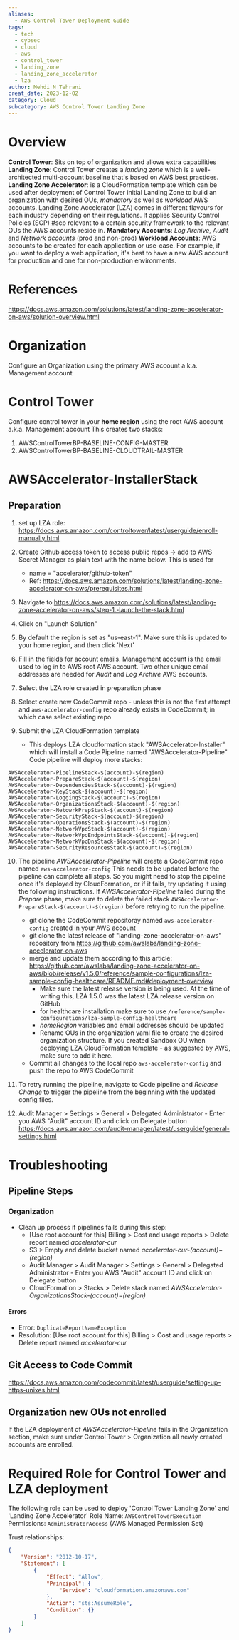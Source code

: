 ```yaml
---
aliases:
  - AWS Control Tower Deployment Guide
tags:
  - tech
  - cybsec
  - cloud
  - aws
  - control_tower
  - landing_zone
  - landing_zone_accelerator
  - lza
author: Mehdi N Tehrani
creat_date: 2023-12-02
category: Cloud
subcategory: AWS Control Tower Landing Zone
---
```

# Overview
**Control Tower**: Sits on top of organization and allows extra capabilities
**Landing Zone**: Control Tower creates a *landing zone* which is a well-architected multi-account baseline that's based on AWS best practices.
**Landing Zone Accelerator**: is a CloudFormation template which can be used after deployment of Control Tower initial Landing Zone to build an organization with desired OUs, *mandatory* as well as *workload* AWS accounts. Landing Zone Accelerator (LZA) comes in different flavours for each industry depending on their regulations. It applies Security Control Policies (SCP) #scp relevant to a certain security framework to the relevant OUs the AWS accounts reside in. 
**Mandatory Accounts**: *Log Archive*, *Audit* and *Network accounts* (prod and non-prod)
**Workload Accounts**: AWS accounts to be created for each application or use-case. For example, if you want to deploy a web application, it's best to have a new AWS account for production and one for non-production environments.

# References
https://docs.aws.amazon.com/solutions/latest/landing-zone-accelerator-on-aws/solution-overview.html

# Organization
Configure an Organization using the primary AWS account a.k.a. Management account

# Control Tower
Configure control tower in your **home region** using the root AWS account a.k.a. Management account
This creates two stacks:
1. AWSControlTowerBP-BASELINE-CONFIG-MASTER
2. AWSControlTowerBP-BASELINE-CLOUDTRAIL-MASTER

# AWSAccelerator-InstallerStack
## Preparation
1. set up LZA role: https://docs.aws.amazon.com/controltower/latest/userguide/enroll-manually.html
2. Create Github access token to access public repos -> add to AWS Secret Manager as plain text with the name below. This is used for 
	- name = "accelerator/github-token"
	- Ref: https://docs.aws.amazon.com/solutions/latest/landing-zone-accelerator-on-aws/prerequisites.html

3. Navigate to https://docs.aws.amazon.com/solutions/latest/landing-zone-accelerator-on-aws/step-1.-launch-the-stack.html
4. Click on "Launch Solution"
5. By default the region is set as "us-east-1". Make sure this is updated to your home region, and then click 'Next'
6. Fill in the fields for account emails. Management account is the email used to log in to AWS root AWS account. Two other unique email addresses are needed for *Audit* and *Log Archive* AWS accounts.
7. Select the LZA role created in preparation phase
8. Select create new CodeCommit repo - unless this is not the first attempt and `aws-accelerator-config` repo already exists in CodeCommit; in which case select existing repo
9. Submit the LZA CloudFormation template
	- This deploys LZA cloudformation stack "AWSAccelerator-Installer" which will install a Code Pipeline named "AWSAccelerator-Pipeline"
	Code pipeline will deploy more stacks:
```
AWSAccelerator-PipelineStack-$(account)-$(region)
AWSAccelerator-PrepareStack-$(account)-$(region)
AWSAccelerator-DependenciesStack-$(account)-$(region)
AWSAccelerator-KeyStack-$(account)-$(region)
AWSAccelerator-LoggingStack-$(account)-$(region)
AWSAccelerator-OrganizationsStack-$(account)-$(region)
AWSAccelerator-NetowrkPrepStack-$(account)-$(region)
AWSAccelerator-SecurityStack-$(account)-$(region)
AWSAccelerator-OperationsStack-$(account)-$(region)
AWSAccelerator-NetworkVpcStack-$(account)-$(region)
AWSAccelerator-NetworkVpcEndpointsStack-$(account)-$(region)
AWSAccelerator-NetworkVpcDnsStack-$(account)-$(region)
AWSAccelerator-SecurityResourcesStack-$(account)-$(region)
```

10. The pipeline *AWSAccelerator-Pipeline* will create a CodeCommit repo named `aws-accelerator-config`
This needs to be updated before the pipeline can complete all steps. So you might need to stop the pipeline once it's deployed by CloudFormation, or if it fails, try updating it using the following instructions.
If *AWSAccelerator-Pipeline* failed during the *Prepare* phase, make sure to delete the failed stack `AWSAccelerator-PrepareStack-$(account)-$(region)` before retrying to run the pipeline.
	- git clone the CodeCommit repositoray named `aws-accelerator-config` created in your AWS account
	- git clone the latest release of "landing-zone-accelerator-on-aws" repository from https://github.com/awslabs/landing-zone-accelerator-on-aws
	- merge and update them according to this article: https://github.com/awslabs/landing-zone-accelerator-on-aws/blob/release/v1.5.0/reference/sample-configurations/lza-sample-config-healthcare/README.md#deployment-overview 
		- Make sure the latest release version is being used. At the time of writing this, LZA 1.5.0 was the latest LZA release version on GitHub
		- for healthcare installation make sure to use `/reference/sample-configurations/lza-sample-config-healthcare`
		- *homeRegion* variables and email addresses should be updated
		- Rename OUs in the organization yaml file to create the desired organization structure. If you created Sandbox OU when deploying LZA CloudFormation template - as suggested by AWS, make sure to add it here.
	- Commit all changes to the local repo `aws-accelerator-config` and push the repo to AWS CodeCommit
11. To retry running the pipeline, navigate to Code pipeline and *Release Change* to trigger the pipeline from the beginning with the updated config files.


12. Audit Manager > Settings > General > Delegated Administrator - Enter you AWS "Audit" account ID and click on Delegate button 
	https://docs.aws.amazon.com/audit-manager/latest/userguide/general-settings.html
 



# Troubleshooting
## Pipeline Steps 
### Organization
- Clean up process if pipelines fails during this step:
	- [Use root account for this] Billing > Cost and usage reports > Delete report named *accelerator-cur*
	- S3 > Empty and delete bucket named *accelerator-cur-$(account)-$(region)*
	- Audit Manager > Audit Manager > Settings > General > Delegated Administrator - Enter you AWS "Audit" account ID and click on Delegate button
	- CloudFormation > Stacks > Delete stack named *AWSAccelerator-OrganizationsStack-$(account)-$(region)*
#### Errors
- Error: `DuplicateReportNameException`
- Resolution: [Use root account for this] Billing > Cost and usage reports > Delete report named *accelerator-cur*

## Git Access to Code Commit
https://docs.aws.amazon.com/codecommit/latest/userguide/setting-up-https-unixes.html

## Organization new OUs not enrolled
If the LZA deployment of *AWSAccelerator-Pipeline* fails in the Organization section, make sure under Control Tower > Organization all newly created accounts are enrolled.

# Required Role for Control Tower and LZA deployment
The following role can be used to deploy 'Control Tower Landing Zone' and 'Landing Zone Accelerator'
Role Name:
	`AWSControlTowerExecution`
Permissions:
	`AdministratorAccess` (AWS Managed Permission Set)

Trust relationships:
```json
{
    "Version": "2012-10-17",
    "Statement": [
        {
            "Effect": "Allow",
            "Principal": {
                "Service": "cloudformation.amazonaws.com"
            },
            "Action": "sts:AssumeRole",
            "Condition": {}
        }
    ]
}
```
